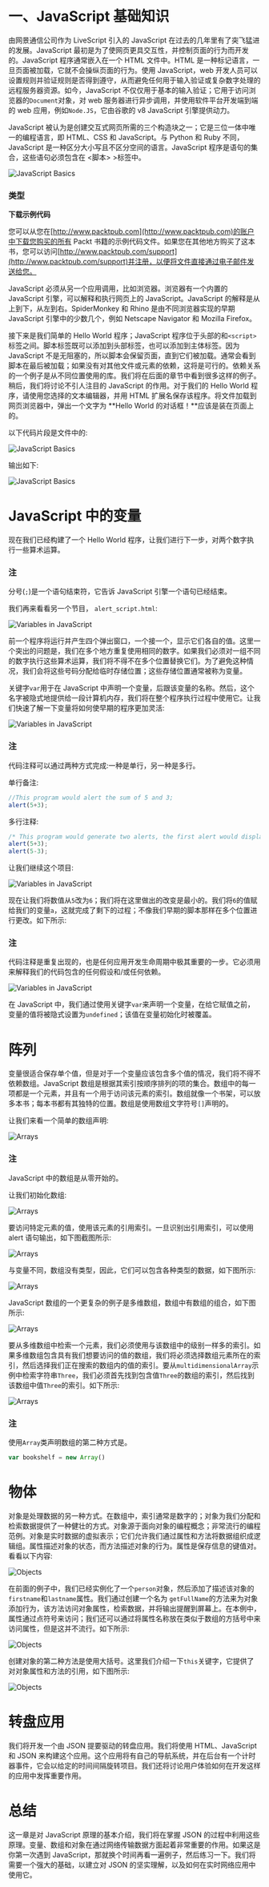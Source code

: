 # 一、JavaScript 基础知识

由网景通信公司作为 LiveScript 引入的 JavaScript 在过去的几年里有了突飞猛进的发展。JavaScript 最初是为了使网页更具交互性，并控制页面的行为而开发的。JavaScript 程序通常嵌入在一个 HTML 文件中。HTML 是一种标记语言，一旦页面被加载，它就不会操纵页面的行为。使用 JavaScript，web 开发人员可以设置规则并验证规则是否得到遵守，从而避免任何用于输入验证或复杂数字处理的远程服务器资源。如今，JavaScript 不仅仅用于基本的输入验证；它用于访问浏览器的`Document`对象，对 web 服务器进行异步调用，并使用软件平台开发端到端的 web 应用，例如`Node.JS`，它由谷歌的 v8 JavaScript 引擎提供动力。

JavaScript 被认为是创建交互式网页所需的三个构造块之一；它是三位一体中唯一的编程语言，即 HTML、CSS 和 JavaScript。与 Python 和 Ruby 不同，JavaScript 是一种区分大小写且不区分空间的语言。JavaScript 程序是语句的集合，这些语句必须包含在 <脚本> >标签中。

![JavaScript Basics](img/6034OS_01_01.jpg)

### 类型

**下载示例代码**

您可以从您在[http://www.packtpub.com](http://www.packtpub.com)的账户中下载您购买的所有 Packt 书籍的示例代码文件。如果您在其他地方购买了这本书，您可以访问[http://www.packtpub.com/support](http://www.packtpub.com/support)并注册，以便将文件直接通过电子邮件发送给您。

JavaScript 必须从另一个应用调用，比如浏览器。浏览器有一个内置的 JavaScript 引擎，可以解释和执行网页上的 JavaScript。JavaScript 的解释是从上到下，从左到右。SpiderMonkey 和 Rhino 是由不同浏览器实现的早期 JavaScript 引擎中的少数几个，例如 Netscape Navigator 和 Mozilla Firefox。

接下来是我们简单的 Hello World 程序；JavaScript 程序位于头部的和`<script>`标签之间。脚本标签既可以添加到头部标签，也可以添加到主体标签。因为 JavaScript 不是无阻塞的，所以脚本会保留页面，直到它们被加载。通常会看到脚本在最后被加载；如果没有对其他文件或元素的依赖，这将是可行的。依赖关系的一个例子是从不同位置使用的库。我们将在后面的章节中看到很多这样的例子。稍后，我们将讨论不引人注目的 JavaScript 的作用。对于我们的 Hello World 程序，请使用您选择的文本编辑器，并用 HTML 扩展名保存该程序。将文件加载到网页浏览器中，弹出一个文字为 **Hello World 的对话框！**应该是装在页面上的。

以下代码片段是文件中的:

![JavaScript Basics](img/6034OS_01_02.jpg)

输出如下:

![JavaScript Basics](img/6034OS_01_03.jpg)

# JavaScript 中的变量

现在我们已经构建了一个 Hello World 程序，让我们进行下一步，对两个数字执行一些算术运算。

### 注

分号(`;`)是一个语句结束符，它告诉 JavaScript 引擎一个语句已经结束。

我们再来看看另一个节目， `alert_script.html`:

![Variables in JavaScript](img/6034OS_01_04.jpg)

前一个程序将运行并产生四个弹出窗口，一个接一个，显示它们各自的值。这里一个突出的问题是，我们在多个地方重复使用相同的数字。如果我们必须对一组不同的数字执行这些算术运算，我们将不得不在多个位置替换它们。为了避免这种情况，我们会将这些号码分配给临时存储位置；这些存储位置通常被称为变量。

关键字`var`用于在 JavaScript 中声明一个变量，后跟该变量的名称。然后，这个名字被隐式地提供给一段计算机内存，我们将在整个程序执行过程中使用它。让我们快速了解一下变量将如何使早期的程序更加灵活:

![Variables in JavaScript](img/6034OS_01_05.jpg)

### 注

代码注释可以通过两种方式完成:一种是单行，另一种是多行。

单行备注:

```js
//This program would alert the sum of 5 and 3;
alert(5+3);
```

多行注释:

```js
/* This program would generate two alerts, the first alert would display the sum of 5 and 3, and the second alert would display the difference of 5 and 3 */
alert(5+3);
alert(5-3);
```

让我们继续这个项目:

![Variables in JavaScript](img/6034OS_01_06.jpg)

现在让我们将数值从`5`改为`6`；我们将在这里做出的改变是最小的。我们将`6`的值赋给我们的变量`a`，这就完成了剩下的过程；不像我们早期的脚本那样在多个位置进行更改。如下所示:

### 注

代码注释是重复出现的，也是任何应用开发生命周期中极其重要的一步。它必须用来解释我们的代码包含的任何假设和/或任何依赖。

![Variables in JavaScript](img/6034OS_01_07.jpg)

在 JavaScript 中，我们通过使用关键字`var`来声明一个变量，在给它赋值之前，变量的值将被隐式设置为`undefined`；该值在变量初始化时被覆盖。

# 阵列

变量很适合保存单个值，但是对于一个变量应该包含多个值的情况，我们将不得不依赖数组。JavaScript 数组是根据其索引按顺序排列的项的集合。数组中的每一项都是一个元素，并且有一个用于访问该元素的索引。数组就像一个书架，可以放多本书；每本书都有其独特的位置。数组是使用数组文字符号`[]`声明的。

让我们来看一个简单的数组声明:

![Arrays](img/6034OS_01_08.jpg)

### 注

JavaScript 中的数组是从零开始的。

让我们初始化数组:

![Arrays](img/6034OS_01_09.jpg)

要访问特定元素的值，使用该元素的引用索引。一旦识别出引用索引，可以使用 alert 语句输出，如下图截图所示:

![Arrays](img/6034OS_01_10.jpg)

与变量不同，数组没有类型，因此，它们可以包含各种类型的数据，如下图所示:

![Arrays](img/6034OS_01_11.jpg)

JavaScript 数组的一个更复杂的例子是多维数组，数组中有数组的组合，如下图所示:

![Arrays](img/6034OS_01_12.jpg)

要从多维数组中检索一个元素，我们必须使用与该数组中的级别一样多的索引。如果多维数组包含具有我们想要访问的值的数组，我们将必须选择数组元素所在的索引，然后选择我们正在搜索的数组内的值的索引。要从`multidimensionalArray`示例中检索字符串`Three`，我们必须首先找到包含值`Three`的数组的索引，然后找到该数组中值`Three`的索引。如下所示:

![Arrays](img/6034OS_01_13.jpg)

### 注

使用`Array`类声明数组的第二种方式是。

```js
var bookshelf = new Array()
```

# 物体

对象是处理数据的另一种方式。在数组中，索引通常是数字的；对象为我们分配和检索数据提供了一种健壮的方式。对象源于面向对象的编程概念；非常流行的编程范例。对象是实时数据的虚拟表示；它们允许我们通过属性和方法将数据组织成逻辑组。属性描述对象的状态，而方法描述对象的行为。属性是保存信息的键值对。看看以下内容:

![Objects](img/6034OS_01_14.jpg)

在前面的例子中，我们已经实例化了一个`person`对象，然后添加了描述该对象的`firstname`和`lastname`属性。我们通过创建一个名为 `getFullName`的方法来为对象添加行为，该方法访问对象属性，检索数据，并将输出提醒到屏幕上。在本例中，属性通过点符号来访问；我们还可以通过将属性名称放在类似于数组的方括号中来访问属性，但是这并不流行。如下所示:

![Objects](img/6034OS_01_15.jpg)

创建对象的第二种方法是使用大括号。这里我们介绍一下`this`关键字，它提供了对对象属性和方法的引用，如下图所示:

![Objects](img/6034OS_01_16.jpg)

# 转盘应用

我们将开发一个由 JSON 提要驱动的转盘应用。我们将使用 HTML、JavaScript 和 JSON 来构建这个应用。这个应用将有自己的导航系统，并在后台有一个计时器事件，它会以给定的时间间隔旋转项目。我们还将讨论用户体验如何在开发这样的应用中发挥重要作用。

# 总结

这一章是对 JavaScript 原理的基本介绍，我们将在掌握 JSON 的过程中利用这些原理。变量、数组和对象在通过网络传输数据方面起着非常重要的作用。如果这是你第一次遇到 JavaScript，那就换个时间再看一遍例子，然后练习一下。我们将需要一个强大的基础，以建立对 JSON 的坚实理解，以及如何在实时网络应用中使用它。